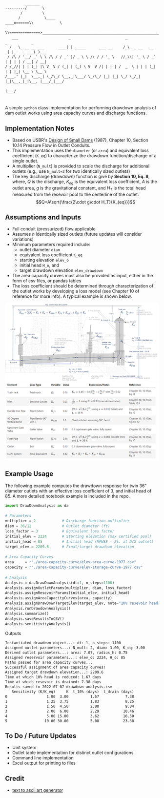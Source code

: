  ```
          _______
---------/       \  
        /         \
       /           \____
____o======\\            \
            \\==============>_____________________________________________________________
    ___                       _                         _               _           _     
   /   \_ __ __ ___      ____| | _____      ___ __     /_\  _ __   __ _| |_   _ ___(_)___     
  / /\ / '__/ _` \ \ /\ / / _` |/ _ \ \ /\ / / '_ \   //_\\| '_ \ / _` | | | | / __| / __|
 / /_//| | | (_| |\ V  V / (_| | (_) \ V  V /| | | | /  _  \ | | | (_| | | |_| \__ \ \__ \ 
/___,' |_|  \__,_| \_/\_/ \__,_|\___/ \_/\_/ |_| |_| \_/ \_/_| |_|\__,_|_|\__, |___/_|___/
                                                                          |___/           
```
#

A simple `python` class implementation for performing drawdown analysis of dam outlet works using area capacity curves and discharge functions.

## Implementation Notes

* Based on USBR's [Design of Small Dams](https://www.usbr.gov/tsc/techreferences/mands/mands-pdfs/SmallDams.pdf) (1987), Chapter 10, Section 10.14 Pressure Flow in Outlet Conduits.
* This implementation uses the `diameter` (or `area`) and equivalent loss coefficient (`K_eq`) to characterize the drawdown function/discharge of a single outlet.
* A multiplier (`N_mult`) is provided to scale the discharge for additional outlets (e.g., use `N_mult=2` for two identically sized outlets)
* The key discharge (drawdown) function is give by **Section 10, Eq. 8**, where, $Q$ is the discharge, $K_{eq}$ is the equivalent loss coefficient, $A$ is the outlet area, $g$ is the gravitational constant, and $H_T$ is the total head measured from the resevoir pool to the centerline of the outlet: 
$$Q=A\sqrt{\frac{2\cdot g\cdot H_T}{K_{eq}}}$$

## Assumptions and Inputs

* Full conduit (pressurized) flow applicable
* Assumes _n_ identically sized outlets (future updates will consider variations)
* Minimum parameters required include: 
  * outlet diameter `diam`
  * equivalent loss coefficient `K_eq`
  * starting elevation `elev_o`
  * initial head `H_o`, and 
  * target drawdown elevation `elev_drawdown` 
* The area capacity curves must also be provided as input, either in the form of csv files, or pandas tables
* The loss coefficient should be determined through characterization of the outlet works by developing a loss model (see Chapter 10 of reference for more info). A typical example is shown below.
  
<img src="assets/loss-model.png" alt="loss-model" width="700"/>
<img src="assets/loss-table.png" alt="loss-table" width="700"/>

## Example Usage

The following example computes the drawdown response for twin 36" diameter outlets with an effective loss coefficient of 3, and initial head of 85. A more detailed notebook example is included in the repo.


```python
import DrawDownAnalysis as da

# Parameters
multiplier = 2            # Discharge function multiplier
diam = 36/12              # Outlet diameter (ft)
loss_factor = 3           # Equivalent loss factor
initial_elev = 2224       # Starting elevation (max certified pool)
initial_head = 85         # Initial head (MPWSE - El. at D/S outlet)
target_elev = 2209.6      # Final/target drawdown elevation

# Area Capacity Curves
area     = r"./area-capacity-curve/elev-area-curve-1977.csv"
capacity = r"./area-capacity-curve/elev-storage-curve-1977.csv"

# Analysis
Analysis = da.DrawDownAnalysis(dt=1, n_steps=1100)
Analysis.assignOutletParams(multiplier, diam, loss_factor)
Analysis.assignResevoirParams(initial_elev, initial_head)
Analysis.assignAreaCapacityCurves(area, capacity)
Analysis.assignDrawDownTargetElev(target_elev, note="10% resevoir head in 7 days")
Analysis.runDrawdownAnalysis()
Analysis.summarize()
Analysis.saveResultsToCSV()
Analysis.sensitivityAnalysis()
```

Outputs

```
Instantiated drawdown object...: dt: 1, n_steps: 1100
Assigned outlet parameters...: N_mult: 2, diam: 3.00, K_eq: 3.00
Derived outlet parameters...: area: 7.07, radius_h: 0.75
Assigned reservoir parameters...: elev_o: 2224, H_o: 85
Paths passed for area capacity curves...
Successful assignment of area capacity curves!
Assigned target drawdown elevation...: 2209.6
Time at which 10% head is reduced: 1.67 days
Time at which resevoir is drained: 7.38 days
Results saved to 2022-07-07-drawdown-analysis.csv
   Sensitivity (K/K_eq)     K  t_10% (days)  t_drain (days)
0                  1.00  3.00          1.67            7.38
1                  1.25  3.75          1.83            8.25
2                  1.50  4.50          2.00            9.04
3                  2.00  6.00          2.29           10.46
4                  5.00 15.00          3.62           16.50
5                 10.00 30.00          5.08           23.38
```

## To Do / Future Updates

* Unit system
* Outlet table implementation for distinct outlet configurations
* Command line implementation
* Excel output for printing to files

## Credit

* [text to ascii art generator](https://patorjk.com/software/taag/#p=display&f=Ogre&t=Drawdown%20Analysis)

